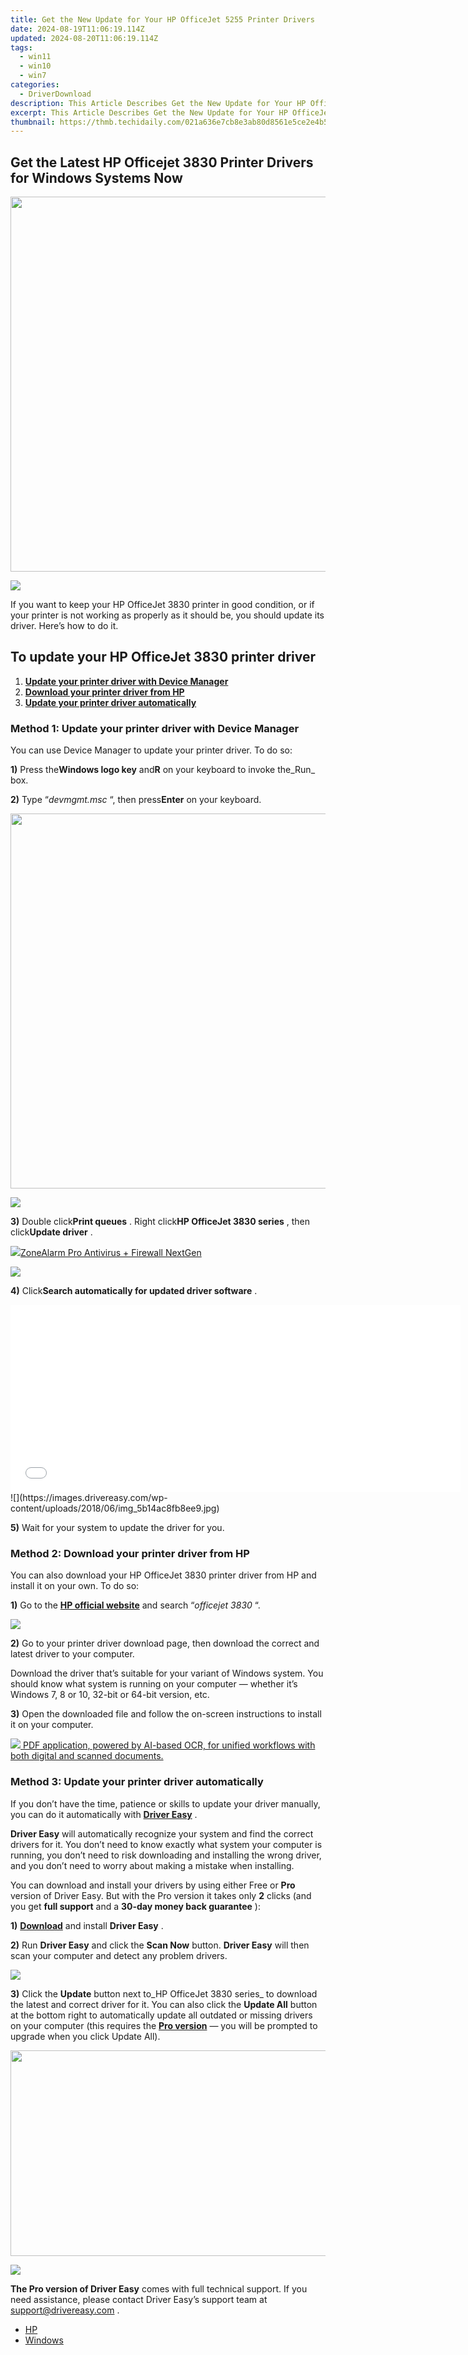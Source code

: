 ```yaml
---
title: Get the New Update for Your HP OfficeJet 5255 Printer Drivers
date: 2024-08-19T11:06:19.114Z
updated: 2024-08-20T11:06:19.114Z
tags:
  - win11
  - win10
  - win7
categories:
  - DriverDownload
description: This Article Describes Get the New Update for Your HP OfficeJet 5255 Printer Drivers
excerpt: This Article Describes Get the New Update for Your HP OfficeJet 5255 Printer Drivers
thumbnail: https://thmb.techidaily.com/021a636e7cb8e3ab80d8561e5ce2e4b597fd93ffb1b210b719494f43e8dc1394.jpg
---
```


## Get the Latest HP Officejet 3830 Printer Drivers for Windows Systems Now

<!-- affiliate ads begin -->
<a href="https://uperfect.sjv.io/c/5597632/1246754/15155" target="_top" id="1246754"><img src="//a.impactradius-go.com/display-ad/15155-1246754" border="0" alt="" width="600" height="600"/></a><img height="0" width="0" src="https://imp.pxf.io/i/5597632/1246754/15155" style="position:absolute;visibility:hidden;" border="0" />
<!-- affiliate ads end -->
![](https://images.drivereasy.com/wp-content/uploads/2018/06/img_5b14a804bf020.jpg)

 If you want to keep your HP OfficeJet 3830 printer in good condition, or if your printer is not working as properly as it should be, you should update its driver. Here’s how to do it.

## To update your HP OfficeJet 3830 printer driver

1. [**Update your printer driver with Device Manager**](https://tools.techidaily.com/drivereasy/download/)
2. [**Download your printer driver from HP**](https://tools.techidaily.com/drivereasy/download/)
3. [**Update your printer driver automatically**](https://tools.techidaily.com/drivereasy/download/)

### Method 1: Update your printer driver with Device Manager

You can use Device Manager to update your printer driver. To do so:

**1)** Press the**Windows logo key** and**R** on your keyboard to invoke the_Run_ box.

**2)** Type “_devmgmt.msc_ “, then press**Enter** on your keyboard.

<!-- affiliate ads begin -->
<a href="https://appsumo.8odi.net/c/5597632/2068411/7443" target="_top" id="2068411"><img src="//a.impactradius-go.com/display-ad/7443-2068411" border="0" alt="" width="1200" height="600"/></a><img height="0" width="0" src="https://appsumo.8odi.net/i/5597632/2068411/7443" style="position:absolute;visibility:hidden;" border="0" />
<!-- affiliate ads end -->
![](https://images.drivereasy.com/wp-content/uploads/2018/05/img_5b0912dd92d53.png)

**3)** Double click**Print queues** . Right click**HP OfficeJet 3830 series** , then click**Update driver** .

<!-- affiliate ads begin -->
<a href="https://estore.zonealarm.com/order/checkout.php?PRODS=38658749&QTY=1&AFFILIATE=108875&CART=1"><img src="https://sc1.checkpoint.com/sc1/za/images/boxes/pa_500.png" border="0">ZoneAlarm Pro Antivirus + Firewall NextGen</a>
<!-- affiliate ads end -->
![](https://images.drivereasy.com/wp-content/uploads/2018/06/img_5b14ac504d4ae.jpg)

**4)** Click**Search automatically for updated driver software** .

<!-- affiliate ads begin -->
<iframe id="iframe_672" src="//a.impactradius-go.com/gen-ad-code/5597632/1959812/17834/" width="720" height="300" scrolling="no" frameborder="0" marginheight="0" marginwidth="0"></iframe>
<!-- affiliate ads end -->
![](https://images.drivereasy.com/wp-content/uploads/2018/06/img_5b14ac8fb8ee9.jpg)

**5)**  Wait for your system to update the driver for you.

### Method 2: Download your printer driver from HP

 You can also download your HP OfficeJet 3830 printer driver from HP and install it on your own. To do so:

**1)** Go to the **[HP official website](http://www8.hp.com)**  and search “_officejet 3830_ “.

![](https://images.drivereasy.com/wp-content/uploads/2018/06/img_5b14ad2046844.jpg)

**2)** Go to your printer driver download page, then download the correct and latest driver to your computer.

 Download the driver that’s suitable for your variant of Windows system. You should know what system is running on your computer — whether it’s Windows 7, 8 or 10, 32-bit or 64-bit version, etc.

**3)** Open the downloaded file and follow the on-screen instructions to install it on your computer.

<!-- affiliate ads begin -->
<a href="https://checkout.abbyy.com/order/checkout.php?PRODS=39254762&QTY=1&AFFILIATE=108875&CART=1"> <img src="https://secure.avangate.com/images/merchant/0e5fb5c76fca16adbee503c9aff393cd/products/11_FR-Badges-NEW-FR-Standard-16-WIN-200.png" border="0"> PDF application, powered by AI-based OCR, for unified workflows with both digital and scanned documents. </a>
<!-- affiliate ads end -->
### Method 3: Update your printer driver automatically

 If you don’t have the time, patience or skills to update your driver manually, you can do it automatically with [**Driver Easy**](https://tools.techidaily.com/drivereasy/download/) .

**Driver Easy**  will automatically recognize your system and find the correct drivers for it. You don’t need to know exactly what system your computer is running, you don’t need to risk downloading and installing the wrong driver, and you don’t need to worry about making a mistake when installing.

 You can download and install your drivers by using either Free or **Pro**  version of Driver Easy. But with the Pro version it takes only **2**  clicks (and you get **full support** and a **30-day money back guarantee** ):

**1)** [**Download**](https://tools.techidaily.com/drivereasy/download/) and install **Driver Easy** .

**2)** Run **Driver Easy** and click the **Scan Now** button. **Driver Easy**  will then scan your computer and detect any problem drivers.

![](https://images.drivereasy.com/wp-content/uploads/2018/06/img_5b1a66b4a3dfe.jpg)

**3)**  Click the **Update**  button next to_HP OfficeJet 3830 series_ to download the latest and correct driver for it. You can also click the **Update All**  button at the bottom right to automatically update all outdated or missing drivers on your computer (this requires the **[Pro version](https://tools.techidaily.com/drivereasy/download/)**  — you will be prompted to upgrade when you click Update All).

<!-- affiliate ads begin -->
<a href="https://ursime.pxf.io/c/5597632/2092236/16384" target="_top" id="2092236"><img src="//a.impactradius-go.com/display-ad/16384-2092236" border="0" alt="" width="1920" height="329"/></a><img height="0" width="0" src="https://imp.pxf.io/i/5597632/2092236/16384" style="position:absolute;visibility:hidden;" border="0" />
<!-- affiliate ads end -->
![](https://images.drivereasy.com/wp-content/uploads/2018/06/img_5b14ae5b52f9f.jpg)

**The Pro version of Driver Easy**  comes with full technical support. If you need assistance, please contact Driver Easy’s support team at [support@drivereasy.com](https://tools.techidaily.com/drivereasy/download/) .

* [HP](https://tools.techidaily.com/drivereasy/download/)
* [Windows](https://tools.techidaily.com/drivereasy/download/)

<ins class="adsbygoogle"
     style="display:block"
     data-ad-format="autorelaxed"
     data-ad-client="ca-pub-7571918770474297"
     data-ad-slot="1223367746"></ins>



<ins class="adsbygoogle"
     style="display:block"
     data-ad-client="ca-pub-7571918770474297"
     data-ad-slot="8358498916"
     data-ad-format="auto"
     data-full-width-responsive="true"></ins>


